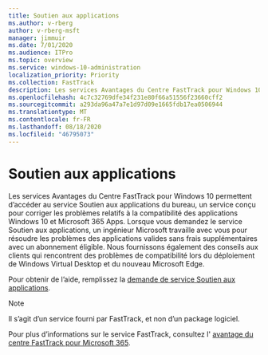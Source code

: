 ```yaml
---
title: Soutien aux applications
ms.author: v-rberg
author: v-rberg-msft
manager: jimmuir
ms.date: 7/01/2020
ms.audience: ITPro
ms.topic: overview
ms.service: windows-10-administration
localization_priority: Priority
ms.collection: FastTrack
description: Les services Avantages du Centre FastTrack pour Windows 10 permettent d’accéder au service Soutien aux applications du bureau, un service conçu pour corriger les problèmes relatifs à la compatibilité des applications Windows 10 et Microsoft 365 Apps.
ms.openlocfilehash: 4c7c32769dfe34f231e80f66a51556f23660cff2
ms.sourcegitcommit: a293da96a47a7e1d97d09e1665fdb17ea0506944
ms.translationtype: MT
ms.contentlocale: fr-FR
ms.lasthandoff: 08/18/2020
ms.locfileid: "46795073"
---
```

# <a name="app-assure"></a>Soutien aux applications

Les services Avantages du Centre FastTrack pour Windows 10 permettent d’accéder au service Soutien aux applications du bureau, un service conçu pour corriger les problèmes relatifs à la compatibilité des applications Windows 10 et Microsoft 365 Apps. Lorsque vous demandez le service Soutien aux applications, un ingénieur Microsoft travaille avec vous pour résoudre les problèmes des applications valides sans frais supplémentaires avec un abonnement éligible. Nous fournissons également des conseils aux clients qui rencontrent des problèmes de compatibilité lors du déploiement de Windows Virtual Desktop et du nouveau Microsoft Edge. 

Pour obtenir de l’aide, remplissez la [demande de service Soutien aux applications](https://go.microsoft.com/fwlink/?linkid=2022721).

  > [!NOTE]
> Il s’agit d’un service fourni par FastTrack, et non d’un package logiciel.

Pour plus d’informations sur le service FastTrack, consultez l' [avantage du centre FastTrack pour Microsoft 365](introduction.md).